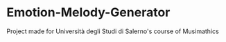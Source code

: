 # Emotion-Melody-Generator
Project made for Università degli Studi di Salerno's course of Musimathics
